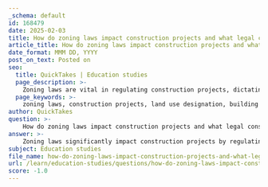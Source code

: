 ```yaml
---
_schema: default
id: 168479
date: 2025-02-03
title: How do zoning laws impact construction projects and what legal considerations must be taken into account?
article_title: How do zoning laws impact construction projects and what legal considerations must be taken into account?
date_format: MMM DD, YYYY
post_on_text: Posted on
seo:
  title: QuickTakes | Education studies
  page_description: >-
    Zoning laws are vital in regulating construction projects, dictating land use, building specifications, and legal requirements such as permitting and compliance with environmental protections. Understanding these laws is essential for successful project planning.
  page_keywords: >-
    zoning laws, construction projects, land use designation, building specifications, setback requirements, legal considerations, permitting, variances, special exceptions, environmental considerations, community impact
author: QuickTakes
question: >-
    How do zoning laws impact construction projects and what legal considerations must be taken into account?
answer: >-
    Zoning laws significantly impact construction projects by regulating land use and determining how properties can be developed. These laws dictate the types of buildings that can be constructed, their size, and their intended purpose—whether residential, commercial, or industrial. Here are some key ways zoning laws influence construction:\n\n1. **Land Use Designation**: Zoning laws categorize land into different zones (e.g., residential, commercial, industrial) and specify what types of activities are permissible in each zone. For example, a residential zone may prohibit commercial activities, which can affect the feasibility of a construction project.\n\n2. **Building Specifications**: Zoning regulations often include restrictions on building height, bulk, and density. For instance, a zoning law may limit the height of buildings in a residential area to preserve the neighborhood's character. This means architects and builders must design structures that comply with these limitations.\n\n3. **Setback Requirements**: Zoning laws typically establish setback requirements, which dictate how far buildings must be from property lines. This can affect the layout of a construction project and the amount of usable land available.\n\n4. **Parking and Access**: Many zoning regulations include requirements for parking spaces and access to public roads. This can influence the design and scale of a project, as adequate parking must be provided to meet local standards.\n\n5. **Environmental Considerations**: Some zoning laws incorporate environmental protections, such as restrictions on building near wetlands or flood zones. Compliance with these regulations is crucial for obtaining necessary permits.\n\n### Legal Considerations\n\nWhen undertaking a construction project, several legal considerations must be taken into account regarding zoning laws:\n\n- **Permitting**: Before construction can begin, developers must obtain the appropriate permits that demonstrate compliance with zoning laws. This often involves submitting plans for review by local zoning boards or planning commissions.\n\n- **Variances and Special Exceptions**: If a proposed project does not conform to existing zoning regulations, developers may seek a variance or special exception. This process typically requires a public hearing and justification for why the deviation from the zoning law is warranted.\n\n- **Compliance with Other Regulations**: In addition to zoning laws, construction projects must comply with building codes, safety regulations, and other local ordinances. Failure to adhere to these regulations can result in fines, delays, or even the halting of construction.\n\n- **Community Impact**: Zoning laws often consider the impact of construction on the surrounding community. Developers may need to conduct studies or engage with community members to address concerns related to traffic, noise, and overall neighborhood character.\n\nIn summary, zoning laws play a critical role in shaping construction projects by establishing guidelines for land use, building specifications, and community impact. Understanding and navigating these regulations is essential for successful project planning and execution.
subject: Education studies
file_name: how-do-zoning-laws-impact-construction-projects-and-what-legal-considerations-must-be-taken-into-account.md
url: /learn/education-studies/questions/how-do-zoning-laws-impact-construction-projects-and-what-legal-considerations-must-be-taken-into-account
score: -1.0
---
```


&nbsp;